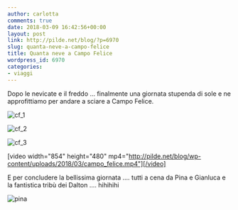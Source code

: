```yaml
---
author: carlotta
comments: true
date: 2018-03-09 16:42:56+00:00
layout: post
link: http://pilde.net/blog/?p=6970
slug: quanta-neve-a-campo-felice
title: Quanta neve a Campo Felice
wordpress_id: 6970
categories:
- viaggi
---
```


Dopo le nevicate e il freddo ... finalmente una giornata stupenda di sole e ne approfittiamo per andare a sciare a Campo Felice.

![cf_1](http://pilde.net/blog/wp-content/uploads/2018/03/cf_1.jpg)


 ![cf_2](http://pilde.net/blog/wp-content/uploads/2018/03/cf_2.jpg)


 ![cf_3](http://pilde.net/blog/wp-content/uploads/2018/03/cf_3.jpg)




[video width="854" height="480" mp4="http://pilde.net/blog/wp-content/uploads/2018/03/campo_felice.mp4"][/video]

E per concludere la bellissima giornata .... tutti a cena da Pina e Gianluca e la fantistica tribù dei Dalton .... hihihihi

![pina](http://pilde.net/blog/wp-content/uploads/2018/03/pina.jpg)



